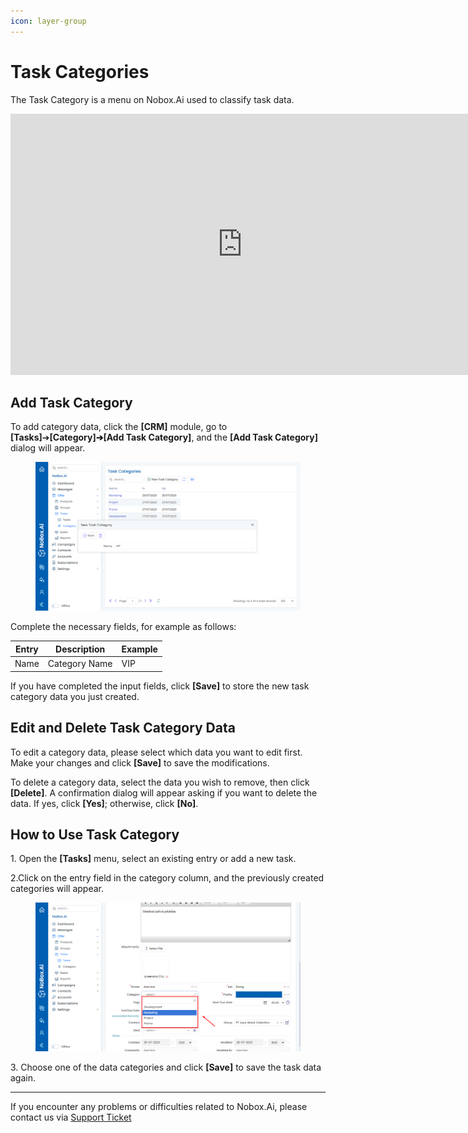 ```yaml
---
icon: layer-group
---
```


# <i class="fa-regular fa-th-list"></i> Task Categories

The Task Category is a menu on Nobox.Ai used to classify task data.

<iframe width="742" height="418" src="https://www.youtube.com/embed/y3ffMdfodHs/" title="01. Instalasi NoBox Desktop" frameborder="0" allow="accelerometer; autoplay; clipboard-write; encrypted-media; gyroscope; picture-in-picture; web-share" referrerpolicy="strict-origin-when-cross-origin" allowfullscreen></iframe>

## Add Task Category

To add category data, click the **\[CRM]** module, go to **\[Tasks]**➔**\[Category]➔\[Add Task Category]**, and the **\[Add Task Category]** dialog will appear.

<figure><img src="../../.gitbook/assets/New Category.png" alt=""><figcaption></figcaption></figure>

Complete the necessary fields, for example as follows:

| Entry | Description   | Example |
| ----- | ------------- | ------- |
| Name  | Category Name | VIP     |

If you have completed the input fields, click **\[Save]** to store the new task category data you just created.

## **Edit and Delete Task Category Data**

To edit a category data, please select which data you want to edit first. Make your changes and click **\[Save]** to save the modifications.

To delete a category data, select the data you wish to remove, then click **\[Delete]**. A confirmation dialog will appear asking if you want to delete the data. If yes, click **\[Yes]**; otherwise, click **\[No]**.

## How to Use Task Category

1\. Open the **\[Tasks]** menu, select an existing entry or add a new task.

2.Click on the entry field in the category column, and the previously created categories will appear.

<figure><img src="../../.gitbook/assets/Penggunaan Category.png" alt=""><figcaption></figcaption></figure>

3\. Choose one of the data categories and click **\[Save]** to save the task data again.

---

If you encounter any problems or difficulties related to Nobox.Ai, please contact us via [Support Ticket](https://crm.nobox.ai/clients/tickets)

